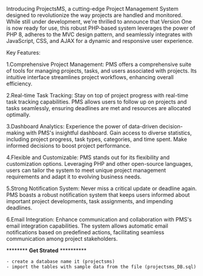 Introducing ProjectsMS, a cutting-edge Project Management System designed to revolutionize the way projects are handled and monitored. While still under development, we're thrilled to announce that Version One is now ready for use, this robust PHP-based system leverages the power of PHP 8, adheres to the MVC design pattern, and seamlessly integrates with JavaScript, CSS, and AJAX for a dynamic and responsive user experience.

Key Features:

1.Comprehensive Project Management: PMS offers a comprehensive suite of tools for managing projects, tasks, and users associated with projects. Its intuitive interface streamlines project workflows, enhancing overall efficiency.

2.Real-time Task Tracking: Stay on top of project progress with real-time task tracking capabilities. PMS allows users to follow up on projects and tasks seamlessly, ensuring deadlines are met and resources are allocated optimally.

3.Dashboard Analytics: Experience the power of data-driven decision-making with PMS's insightful dashboard. Gain access to diverse statistics, including project progress, task types, categories, and time spent. Make informed decisions to boost project performance.

4.Flexible and Customizable: PMS stands out for its flexibility and customization options. Leveraging PHP and other open-source languages, users can tailor the system to meet unique project management requirements and adapt it to evolving business needs.

5.Strong Notification System: Never miss a critical update or deadline again. PMS boasts a robust notification system that keeps users informed about important project developments, task assignments, and impending deadlines.

6.Email Integration: Enhance communication and collaboration with PMS's email integration capabilities. The system allows automatic email notifications based on predefined actions, facilitating seamless communication among project stakeholders.

******** **Get Strated** **********

    - create a database name it (projectsms)
    - import the tables with sample data from the file (projectsms_DB.sql) 